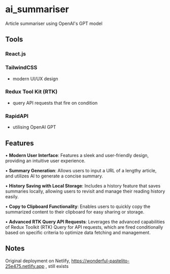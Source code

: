 # ai_summariser
Article summariser using OpenAI's GPT model

## Tools

### React.js

### TailwindCSS 
- modern UI/UX design

### Redux Tool Kit (RTK) 
- query API requests that fire on condition

### RapidAPI 
- utilising OpenAI GPT

## Features
• **Modern User Interface**: Features a sleek and user-friendly design, providing an intuitive user experience.

• **Summary Generation**: Allows users to input a URL of a lengthy article, and utilizes AI to generate a concise summary.

• **History Saving with Local Storage**: Includes a history feature that saves summaries locally, allowing users to revisit and manage their reading history easily.

• **Copy to Clipboard Functionality**: Enables users to quickly copy the summarized content to their clipboard for easy sharing or storage.

• **Advanced RTK Query API Requests**: Leverages the advanced capabilities of Redux Toolkit (RTK) Query for API requests, which are fired conditionally based on specific criteria to optimize data fetching and management.

## Notes
Original deployment on Netlify, https://wonderful-pastelito-25e475.netlify.app , still exists
